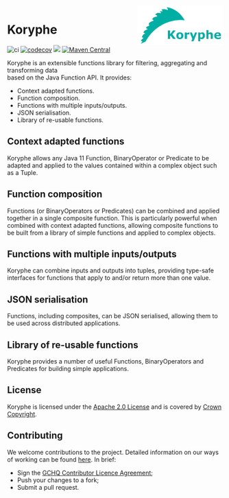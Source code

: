 <img align="right" width="200" height="auto" src="logos/koryphe_logo_text.png">

# Koryphe

![ci](https://github.com/gchq/koryphe/actions/workflows/continuous-integration.yaml/badge.svg?branch=develop)
[![codecov](https://codecov.io/gh/gchq/koryphe/branch/master/graph/badge.svg?token=vdFm5s0HCR)](https://codecov.io/gh/gchq/koryphe)
[<img src="https://img.shields.io/badge/docs-passing-success.svg?logo=readthedocs">](https://gchq.github.io/gaffer-doc/latest/)
[![Maven Central](https://maven-badges.herokuapp.com/maven-central/uk.gov.gchq.koryphe/koryphe/badge.svg)](https://maven-badges.herokuapp.com/maven-central/uk.gov.gchq.koryphe/koryphe)

Koryphe is an extensible functions library for filtering, aggregating and transforming data  
based on the Java Function API. It provides:

 - Context adapted functions.
 - Function composition.
 - Functions with multiple inputs/outputs.
 - JSON serialisation.
 - Library of re-usable functions.
 
## Context adapted functions

Koryphe allows any Java 11 Function, BinaryOperator or Predicate to be adapted and applied to the values contained within a complex object such as a Tuple.

## Function composition

Functions (or BinaryOperators or Predicates) can be combined and applied together in a single composite function. This is particularly powerful when combined with context adapted functions, allowing composite functions to be built from a library of simple functions and applied to complex objects.

## Functions with multiple inputs/outputs

Koryphe can combine inputs and outputs into tuples, providing type-safe interfaces for functions that apply to and/or return more than one value.

## JSON serialisation

Functions, including composites, can be JSON serialised, allowing them to be used across distributed applications.

## Library of re-usable functions

Koryphe provides a number of useful Functions, BinaryOperators and Predicates for building simple applications.

## License

Koryphe is licensed under the [Apache 2.0 License](https://www.apache.org/licenses/LICENSE-2.0) and is covered by [Crown Copyright](https://www.nationalarchives.gov.uk/information-management/re-using-public-sector-information/uk-government-licensing-framework/crown-copyright/).

## Contributing
We welcome contributions to the project. Detailed information on our ways of working can be found [here](https://gchq.github.io/gaffer-doc/latest/ways-of-working/). In brief:

- Sign the [GCHQ Contributor Licence Agreement](https://cla-assistant.io/gchq/koryphe);
- Push your changes to a fork;
- Submit a pull request.
